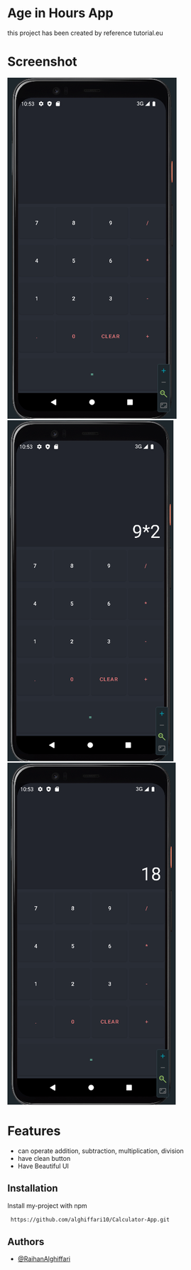 
# Age in Hours App

this project has been created by reference tutorial.eu




# Screenshot

![App Screenshot](https://github.com/alghiffari10/Calculator-App/blob/main/ss1.png?raw=true)
![App Screenshot](https://github.com/alghiffari10/Calculator-App/blob/main/ss2.png?raw=true)
![App Screenshot](https://github.com/alghiffari10/Calculator-App/blob/main/ss3.png?raw=true)




# Features

- can operate addition, subtraction, multiplication, division
- have clean button
- Have Beautiful UI



## Installation


Install my-project with npm

```bash
 https://github.com/alghiffari10/Calculator-App.git
```
    
## Authors

- [@RaihanAlghiffari](https://github.com/alghiffari10)
